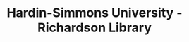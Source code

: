 ---
layout: repo
title: "Hardin-Simmons University - Richardson Library"
id: 16355
permalink: repos/16355/
---